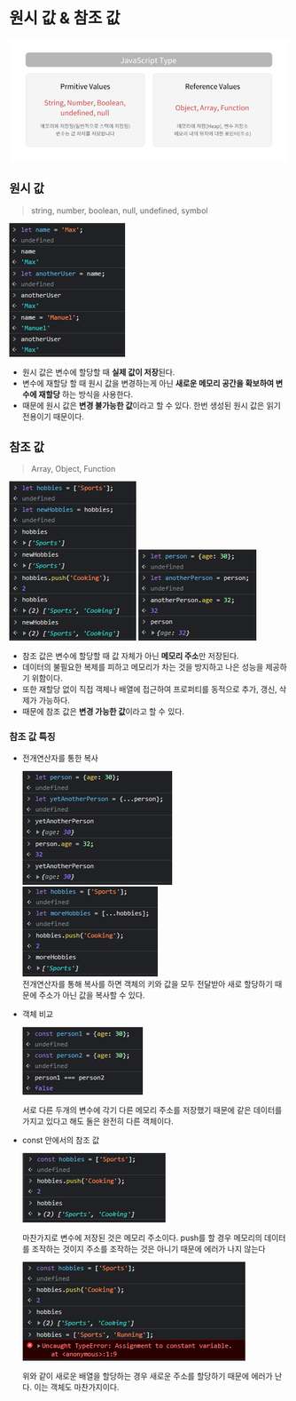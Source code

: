 # 원시 값 & 참조 값

![Untitled](../../assets/JavaScript/JavaScirpt_type_values.png)

## 원시 값

> string, number, boolean, null, undefined, symbol

![Untitled](../../assets/JavaScript/primitive_values.png)

- 원시 값은 변수에 할당할 때 **실제 값이 저장**된다.
- 변수에 재할당 할 때 원시 값을 변경하는게 아닌 **새로운 메모리 공간을 확보하여 변수에 재할당** 하는 방식을 사용한다.
- 때문에 원시 값은 **변경 불가능한 값**이라고 할 수 있다. 한번 생성된 원시 값은 읽기 전용이기 때문이다.

## 참조 값

> Array, Object, Function

![Untitled](../../assets/JavaScript/reference_values.png)
![Untitled](../../assets/JavaScript/reference_values2.png)

- 참조 값은 변수에 할당할 때 값 자체가 아닌 **메모리 주소**만 저장된다.
- 데이터의 불필요한 복제를 피하고 메모리가 차는 것을 방지하고 나은 성능을 제공하기 위함이다.
- 또한 재할당 없이 직접 객체나 배열에 접근하여 프로퍼티를 동적으로 추가, 갱신, 삭제가 가능하다.
- 때문에 참조 값은 **변경 가능한 값**이라고 할 수 있다.

### 참조 값 특징

- 전개연산자를 통한 복사

  ![Untitled](../../assets/JavaScript/reference_values3.png)
  ![Untitled](../../assets/JavaScript/reference_values4.png)
    <br>
전개연산자를 통해 복사를 하면 객체의 키와 값을 모두 전달받아 새로 할당하기 때문에 주소가 아닌 값을 복사할 수 있다.

- 객체 비교

  ![Untitled](../../assets/JavaScript/reference_values5.png)

  서로 다른 두개의 변수에 각기 다른 메모리 주소를 저장했기 때문에 같은 데이터를 가지고 있다고 해도 둘은 완전히 다른 객체이다.

- const 안에서의 참조 값

  ![Untitled](../../assets/JavaScript/reference_values6.png)

  마찬가지로 변수에 저장된 것은 메모리 주소이다. push를 할 경우 메모리의 데이터를 조작하는 것이지 주소를 조작하는 것은 아니기 때문에 에러가 나지 않는다

  ![Untitled](../../assets/JavaScript/reference_values7.png)

  위와 같이 새로운 배열을 할당하는 경우 새로운 주소를 할당하기 때문에 에러가 난다. 이는 객체도 마찬가지이다.